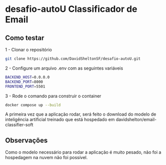 # desafio-autoU Classificador de Email

## Como testar

1 - Clonar o repositório
```bash
git clone https://github.com/DavidSheltonSF/desafio-autoU.git
```

2 - Configure um arquivo .env com as seguintes variáveis
```bash
BACKEND_HOST=0.0.0.0
BACKEND_PORT=8000
FRONTEND_PORT=5501
```

3 - Rode o comando para construir o container
```bash
docker compose up --build
```

A primeira vez que a aplicação rodar, será feito o download do modelo de inteligência artificial
treinado que está hospedado em davidshelton/email-classifier-soft


## Observações

Como o modelo necessário para rodar a aplicação é muito pesado, não foi a hospedagem na nuvem não foi possível.